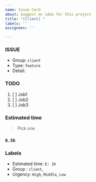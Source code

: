 ```yaml
---
name: Issue Card
about: Suggest an idea for this project
title: "[Client] "
labels: ''
assignees: ''

---
```


### ISSUE
- Group:  `client`
- Type: `feature`
- Detail: 

### TODO
1. [ ] Job1
2. [ ] Job2
3. [ ] Job3

### Estimated time
> Pick one
### `0.5h`


### Labels
- Estimated time: `E: 1h`
- Group : `client`, 
- Urgency: `High`, `Middle`, `Low`
